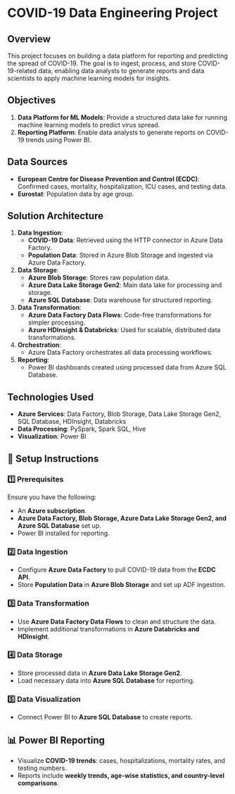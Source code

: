 
# COVID-19 Data Engineering Project

## Overview
This project focuses on building a data platform for reporting and predicting the spread of COVID-19. The goal is to ingest, process, and store COVID-19-related data, enabling data analysts to generate reports and data scientists to apply machine learning models for insights.

## Objectives
1. **Data Platform for ML Models**: Provide a structured data lake for running machine learning models to predict virus spread.
2. **Reporting Platform**: Enable data analysts to generate reports on COVID-19 trends using Power BI.

## Data Sources
- **European Centre for Disease Prevention and Control (ECDC)**: Confirmed cases, mortality, hospitalization, ICU cases, and testing data.
- **Eurostat**: Population data by age group.

## Solution Architecture
1. **Data Ingestion**:
   - **COVID-19 Data**: Retrieved using the HTTP connector in Azure Data Factory.
   - **Population Data**: Stored in Azure Blob Storage and ingested via Azure Data Factory.
2. **Data Storage**:
   - **Azure Blob Storage**: Stores raw population data.
   - **Azure Data Lake Storage Gen2**: Main data lake for processing and storage.
   - **Azure SQL Database**: Data warehouse for structured reporting.
3. **Data Transformation**:
   - **Azure Data Factory Data Flows**: Code-free transformations for simpler processing.
   - **Azure HDInsight & Databricks**: Used for scalable, distributed data transformations.
4. **Orchestration**:
   - Azure Data Factory orchestrates all data processing workflows.
5. **Reporting**:
   - Power BI dashboards created using processed data from Azure SQL Database.

## Technologies Used
- **Azure Services**: Data Factory, Blob Storage, Data Lake Storage Gen2, SQL Database, HDInsight, Databricks
- **Data Processing**: PySpark, Spark SQL, Hive
- **Visualization**: Power BI

## 🚀 Setup Instructions

### 1️⃣ Prerequisites
Ensure you have the following:
- An **Azure subscription**.
- **Azure Data Factory, Blob Storage, Azure Data Lake Storage Gen2, and Azure SQL Database** set up.
- Power BI installed for reporting.

### 2️⃣ Data Ingestion
- Configure **Azure Data Factory** to pull COVID-19 data from the **ECDC API**.
- Store **Population Data** in **Azure Blob Storage** and set up ADF ingestion.

### 3️⃣ Data Transformation
- Use **Azure Data Factory Data Flows** to clean and structure the data.
- Implement additional transformations in **Azure Databricks and HDInsight**.

### 4️⃣ Data Storage
- Store processed data in **Azure Data Lake Storage Gen2**.
- Load necessary data into **Azure SQL Database** for reporting.

### 5️⃣ Data Visualization
- Connect Power BI to **Azure SQL Database** to create reports.

## 📊 Power BI Reporting
- Visualize **COVID-19 trends**: cases, hospitalizations, mortality rates, and testing numbers.
- Reports include **weekly trends, age-wise statistics, and country-level comparisons**.






